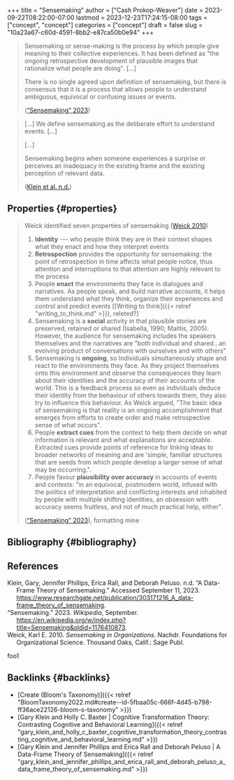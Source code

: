 +++
title = "Sensemaking"
author = ["Cash Prokop-Weaver"]
date = 2023-09-22T08:22:00-07:00
lastmod = 2023-12-23T17:24:15-08:00
tags = ["concept", "concept"]
categories = ["concept"]
draft = false
slug = "10a23a67-c60d-4591-8bb2-e87ca50b0e94"
+++

> Sensemaking or sense-making is the process by which people give meaning to their collective experiences. It has been defined as "the ongoing retrospective development of plausible images that rationalize what people are doing". [...]
>
> There is no single agreed upon definition of sensemaking, but there is consensus that it is a process that allows people to understand ambiguous, equivocal or confusing issues or events.
>
> (<a href="#citeproc_bib_item_2">“Sensemaking” 2023</a>)

<!--quoteend-->

> [...] We define sensemaking as the deliberate effort to understand events. [...]
>
> [...]
>
> Sensemaking begins when someone experiences a surprise or perceives an inadequacy in the existing frame and the existing perception of relevant data.
>
> (<a href="#citeproc_bib_item_1">Klein et al. n.d.</a>)


## Properties {#properties}

> Weick identified seven properties of sensemaking (<a href="#citeproc_bib_item_3">Weick 2010</a>)
>
> 1.  **Identity** --- who people think they are in their context shapes what they enact and how they interpret events
> 2.  **Retrospection** provides the opportunity for sensemaking: the point of retrospection in time affects what people notice, thus attention and interruptions to that attention are highly relevant to the process
> 3.  People **enact** the environments they face in dialogues and narratives. As people speak, and build narrative accounts, it helps them understand what they think, organize their experiences and control and predict events [[Writing to think]({{< relref "writing_to_think.md" >}}), releted?]
> 4.  Sensemaking is a **social** activity in that plausible stories are preserved, retained or shared (Isabella, 1990; Maitlis, 2005). However, the audience for sensemaking includes the speakers themselves and the narratives are "both individual and shared...an evolving product of conversations with ourselves and with others"
> 5.  Sensemaking is **ongoing**, so Individuals simultaneously shape and react to the environments they face. As they project themselves onto this environment and observe the consequences they learn about their identities and the accuracy of their accounts of the world. This is a feedback process so even as individuals deduce their identity from the behaviour of others towards them, they also try to influence this behaviour. As Weick argued, "The basic idea of sensemaking is that reality is an ongoing accomplishment that emerges from efforts to create order and make retrospective sense of what occurs".
> 6.  People **extract cues** from the context to help them decide on what information is relevant and what explanations are acceptable. Extracted cues provide points of reference for linking ideas to broader networks of meaning and are 'simple, familiar structures that are seeds from which people develop a larger sense of what may be occurring.".
> 7.  People favour **plausibility over accuracy** in accounts of events and contexts: "in an equivocal, postmodern world, infused with the politics of interpretation and conflicting interests and inhabited by people with multiple shifting identities, an obsession with accuracy seems fruitless, and not of much practical help, either".
>
> (<a href="#citeproc_bib_item_2">“Sensemaking” 2023</a>), formatting mine


## Bibliography {#bibliography}

## References

<style>.csl-entry{text-indent: -1.5em; margin-left: 1.5em;}</style><div class="csl-bib-body">
  <div class="csl-entry"><a id="citeproc_bib_item_1"></a>Klein, Gary, Jennifer Phillips, Erica Rall, and Deborah Peluso. n.d. “A Data-Frame Theory of Sensemaking.” Accessed September 11, 2023. <a href="https://www.researchgate.net/publication/303171216_A_data-frame_theory_of_sensemaking">https://www.researchgate.net/publication/303171216_A_data-frame_theory_of_sensemaking</a>.</div>
  <div class="csl-entry"><a id="citeproc_bib_item_2"></a>“Sensemaking.” 2023. <i>Wikipedia</i>, September. <a href="https://en.wikipedia.org/w/index.php?title=Sensemaking&oldid=1176410873">https://en.wikipedia.org/w/index.php?title=Sensemaking&#38;oldid=1176410873</a>.</div>
  <div class="csl-entry"><a id="citeproc_bib_item_3"></a>Weick, Karl E. 2010. <i>Sensemaking in Organizations</i>. Nachdr. Foundations for Organizational Science. Thousand Oaks, Calif.: Sage Publ.</div>
</div>

foo1


## Backlinks {#backlinks}

-   [Create (Bloom's Taxonomy)]({{< relref "BloomTaxonomy2022.md#create--id-5fbaa05c-666f-4d45-b798-ff36ace22126-bloom-s-taxonomy" >}})
-   [Gary Klein and Holly C. Baxter | Cognitive Transformation Theory: Contrasting Cognitive and Behavioral Learning]({{< relref "gary_klein_and_holly_c_baxter_cognitive_transformation_theory_contrasting_cognitive_and_behavioral_learning.md" >}})
-   [Gary Klein and Jennifer Phillips and Erica Rall and Deborah Peluso | A Data-Frame Theory of Sensemaking]({{< relref "gary_klein_and_jennifer_phillips_and_erica_rall_and_deborah_peluso_a_data_frame_theory_of_sensemaking.md" >}})
